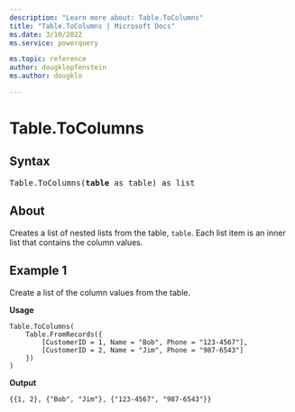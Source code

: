 ```yaml
---
description: "Learn more about: Table.ToColumns"
title: "Table.ToColumns | Microsoft Docs"
ms.date: 3/10/2022
ms.service: powerquery

ms.topic: reference
author: dougklopfenstein
ms.author: dougklo

---
```

# Table.ToColumns

## Syntax

<pre>
Table.ToColumns(<b>table</b> as table) as list
</pre>
  
## About

Creates a list of nested lists from the table, `table`. Each list item is an inner list that contains the column values.  
  
## Example 1

Create a list of the column values from the table.

**Usage**

```powerquery-m
Table.ToColumns(
    Table.FromRecords({
        [CustomerID = 1, Name = "Bob", Phone = "123-4567"],
        [CustomerID = 2, Name = "Jim", Phone = "987-6543"]
    })
) 
```

**Output**

`{{1, 2}, {"Bob", "Jim"}, {"123-4567", "987-6543"}}`

